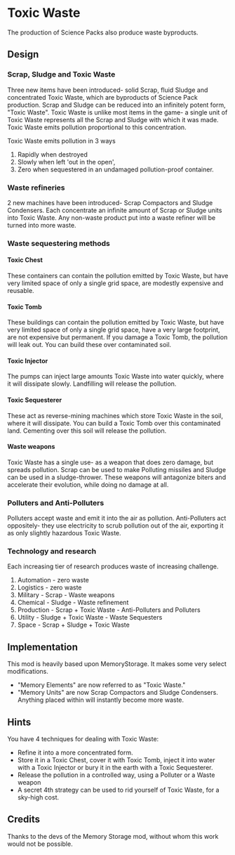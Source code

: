 # Toxic Waste
The production of Science Packs also produce waste byproducts.

## Design

### Scrap, Sludge and Toxic Waste

Three new items have been introduced- solid Scrap, fluid Sludge and concentrated Toxic Waste, which are byproducts of Science Pack production. Scrap and Sludge can be reduced into an infinitely potent form, "Toxic Waste". Toxic Waste is unlike most items in the game- a single unit of Toxic Waste represents all the Scrap and Sludge with which it was made. Toxic Waste emits pollution proportional to this concentration.

Toxic Waste emits pollution in 3 ways
1) Rapidly when destroyed
2) Slowly when left 'out in the open',
3) Zero when sequestered in an undamaged pollution-proof container.

### Waste refineries

2 new machines have been introduced- Scrap Compactors and Sludge Condensers. Each concentrate an infinite amount of Scrap or Sludge units into Toxic Waste. Any non-waste product put into a waste refiner will be turned into more waste.

### Waste sequestering methods

#### Toxic Chest
These containers can contain the pollution emitted by Toxic Waste, but have very limited space of only a single grid space, are modestly expensive and reusable.

#### Toxic Tomb
These buildings can contain the pollution emitted by Toxic Waste, but have very limited space of only a single grid space, have a very large footprint, are not expensive but permanent. If you damage a Toxic Tomb, the pollution will leak out. You can build these over contaminated soil.

#### Toxic Injector
The pumps can inject large amounts Toxic Waste into water quickly, where it will dissipate slowly. Landfilling will release the pollution.

#### Toxic Sequesterer
These act as reverse-mining machines which store Toxic Waste in the soil, where it will dissipate. You can build a Toxic Tomb over this contaminated land. Cementing over this soil will release the pollution.

#### Waste weapons

Toxic Waste has a single use- as a weapon that does zero damage, but spreads pollution. Scrap can be used to make Polluting missiles and Sludge can be used in a sludge-thrower. These weapons will antagonize biters and accelerate their evolution, while doing no damage at all.

### Polluters and Anti-Polluters

Polluters accept waste and emit it into the air as pollution. Anti-Polluters act oppositely- they use electricity to scrub pollution out of the air, exporting it as only slightly hazardous Toxic Waste.

### Technology and research

Each increasing tier of research produces waste of increasing challenge.
1) Automation   - zero waste
2) Logistics    - zero waste
3) Military     - Scrap                         - Waste weapons
4) Chemical     - Sludge                        - Waste refinement
5) Production   - Scrap  + Toxic Waste          - Anti-Polluters and Polluters
6) Utility      - Sludge + Toxic Waste          - Waste Sequesters
7) Space        - Scrap  + Sludge + Toxic Waste

## Implementation

This mod is heavily based upon MemoryStorage. It makes some very select modifications.
- "Memory Elements" are now referred to as "Toxic Waste."
- "Memory Units" are now Scrap Compactors and Sludge Condensers. Anything placed within will instantly become more waste.

## Hints

You have 4 techniques for dealing with Toxic Waste:
- Refine it into a more concentrated form.
- Store it in a Toxic Chest, cover it with Toxic Tomb, inject it into  water with a Toxic Injector or bury it in the earth with a Toxic Sequesterer.
- Release the pollution in a controlled way, using a Polluter or a Waste weapon
- A secret 4th strategy can be used to rid yourself of Toxic Waste, for a sky-high cost.

## Credits
Thanks to the devs of the Memory Storage mod, without whom this work would not be possible.
